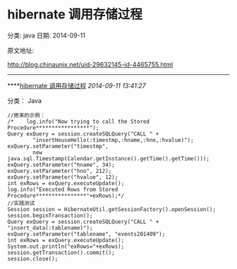 # hibernate 调用存储过程

分类: java
日期: 2014-09-11

原文地址: 

http://blog.chinaunix.net/uid-29632145-id-4465755.html

------

****[hibernate 调用存储过程]() *2014-09-11 13:41:27*

分类： Java



```
//原来的示例：
/*    log.info("Now trying to call the Stored Procedure*****************");
Query exQuery = session.createSQLQuery("CALL " +
        "insertHouseHello(:timestmp,:hname,:hno,:hvalue)");
exQuery.setParameter("timestmp", 
        new java.sql.Timestamp(Calendar.getInstance().getTime().getTime()));
exQuery.setParameter("hname", 34);
exQuery.setParameter("hno", 212);
exQuery.setParameter("hvalue", 12);
int exRows = exQuery.executeUpdate();
log.info("Executed Rows from Stored Procedure****************"+exRows);*/
//实践测试
Session session = HibernateUtil.getSessionFactory().openSession();
session.beginTransaction();
Query exQuery = session.createSQLQuery("CALL " + "insert_data(:tablename)");
exQuery.setParameter("tablename", "events201409");
int exRows = exQuery.executeUpdate();
System.out.println("exRows="+exRows);
session.getTransaction().commit();
session.close();
```

